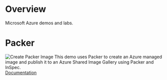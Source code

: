 # Overview
Microsoft Azure demos and labs.

# Packer
![Create Packer Image](https://github.com/ralacher/azure-demos/workflows/Create%20Packer%20Image/badge.svg)
This demo uses Packer to create an Azure managed image and publish it to an Azure Shared Image Gallery using Packer and InSpec.<br/>
[Documentation](https://github.com/ralacher/azure-demos/wiki/Packer)
